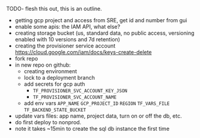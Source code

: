 TODO- flesh this out, this is an outline.

- getting gcp project and access from SRE, get id and number from gui
- enable some apis: the IAM API, what else?
- creating storage bucket (us, standard data, no public access, versioning
  enabled with 10 versions and 7d retention)
- creating the provisioner service account
  https://cloud.google.com/iam/docs/keys-create-delete
- fork repo
- in new repo on github:
  - creating environment
  - lock to a deployment branch
  - add secrets for gcp auth
    - `TF_PROVISIONER_SVC_ACCOUNT_KEY_JSON`
    - `TF_PROVISIONER_SVC_ACCOUNT_NAME`
  - add env vars `APP_NAME` `GCP_PROJECT_ID` `REGION` `TF_VARS_FILE` `TF_BACKEND_STATE_BUCKET`
- update vars files: app name, project data, turn on or off the db, etc.
- do first deploy to nonprod.
- note it takes ~15min to create the sql db instance the first time


